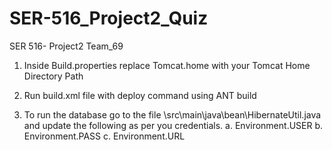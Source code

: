 # SER-516_Project2_Quiz
SER 516- Project2 
Team_69


1. Inside Build.properties replace Tomcat.home with your Tomcat Home Directory Path

2. Run build.xml file with deploy command using ANT build

3. To run the database go to the file
\src\main\java\bean\HibernateUtil.java and update the following as per you credentials.
	a. Environment.USER
	b. Environment.PASS
	c. Environment.URL
